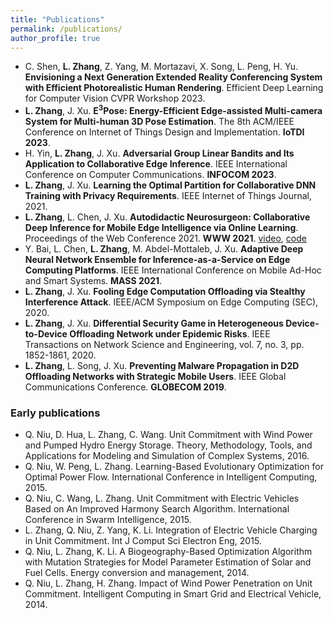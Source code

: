 ```yaml
---
title: "Publications"
permalink: /publications/
author_profile: true
---
```


- C. Shen, **L. Zhang**, Z. Yang, M. Mortazavi, X. Song, L. Peng, H. Yu. **Envisioning a Next Generation Extended Reality Conferencing System with Efficient Photorealistic Human Rendering**. Efficient Deep Learning for Computer Vision CVPR Workshop 2023.
- **L. Zhang**, J. Xu. **E<sup>3</sup>Pose: Energy-Efficient Edge-assisted Multi-camera System for Multi-human 3D Pose Estimation**. The 8th ACM/IEEE Conference on Internet of Things Design and Implementation. **IoTDI 2023**.
- H. Yin, **L. Zhang**, J. Xu. **Adversarial Group Linear Bandits and Its Application to Collaborative Edge Inference**. IEEE International Conference on Computer Communications. **INFOCOM 2023**.
- **L. Zhang**, J. Xu. **Learning the Optimal Partition for Collaborative DNN Training with Privacy Requirements**. IEEE Internet of Things Journal, 2021.
- **L. Zhang**, L. Chen, J. Xu. **Autodidactic Neurosurgeon: Collaborative Deep Inference for Mobile Edge Intelligence via Online Learning**. Proceedings of the Web Conference 2021. **WWW 2021**. [video](https://www.youtube.com/watch?v=VSqSmeg4mAM), [code](https://github.com/letian-zhang/ANS)
- Y. Bai, L. Chen, **L. Zhang**, M. Abdel-Mottaleb, J. Xu. **Adaptive Deep Neural Network Ensemble for Inference-as-a-Service on Edge Computing Platforms**. IEEE International Conference on Mobile Ad-Hoc and Smart Systems. **MASS 2021**.
- **L. Zhang**, J. Xu. **Fooling Edge Computation Offloading via Stealthy Interference Attack**. IEEE/ACM Symposium on Edge Computing (SEC), 2020.
- **L. Zhang**, J. Xu. **Differential Security Game in Heterogeneous Device-to-Device Offloading Network under Epidemic Risks**. IEEE Transactions on Network Science and Engineering, vol. 7, no. 3, pp. 1852-1861, 2020.
- **L. Zhang**, L. Song, J. Xu. **Preventing Malware Propagation in D2D Offloading Networks with Strategic Mobile Users**. IEEE Global Communications Conference. **GLOBECOM 2019**.

### Early publications
- Q. Niu, D. Hua, L. Zhang, C. Wang. Unit Commitment with Wind Power and Pumped Hydro Energy Storage. Theory, Methodology, Tools, and Applications for Modeling and Simulation of Complex Systems, 2016.
- Q. Niu, W. Peng, L. Zhang. Learning-Based Evolutionary Optimization for Optimal Power Flow. International Conference in Intelligent Computing, 2015.
- Q. Niu, C. Wang, L. Zhang. Unit Commitment with Electric Vehicles Based on An Improved Harmony Search Algorithm. International Conference in Swarm Intelligence, 2015.
- L. Zhang, Q. Niu, Z. Yang, K. Li. Integration of Electric Vehicle Charging in Unit Commitment. Int J Comput Sci Electron Eng, 2015.
- Q. Niu, L. Zhang, K. Li. A Biogeography-Based Optimization Algorithm with Mutation Strategies for Model Parameter Estimation of Solar and Fuel Cells. Energy conversion and management, 2014.
- Q. Niu, L. Zhang, H. Zhang. Impact of Wind Power Penetration on Unit Commitment. Intelligent Computing in Smart Grid and Electrical Vehicle, 2014.










